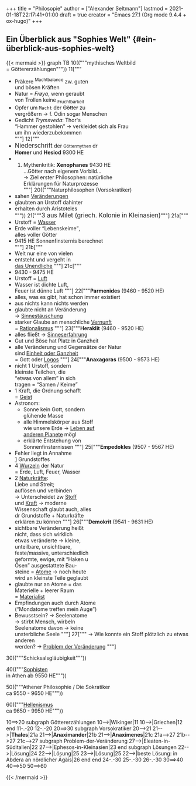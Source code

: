 +++
title = "Philosopie"
author = ["Alexander Seltmann"]
lastmod = 2021-01-18T22:17:41+01:00
draft = true
creator = "Emacs 27.1 (Org mode 9.4.4 + ox-hugo)"
+++

## Ein Überblick aus "Sophies Welt" {#ein-überblick-aus-sophies-welt}

{{< mermaid >}}
graph TB
10(("""mythisches Weltbild<br>
   = Göttererzählungen"""))
11["""
- Präkere <sup>Machtbalance</sup> zw. guten<br>
  und bösen Kräften<br>
- Natur = <i>Frøya</i>, wenn geraubt<br>
  von Trollen keine <sub>Fruchtbarkeit</sub><br>
- Opfer um <code>Macht</code> der <del>Götter</del> zu<br>
  vergrößern → f. Odin sogar Menschen<br>
- Gedicht <i>Trymsveda</i>: Thor's<br>
  <q>Hammer gestohlen</q> → verkleidet sich als Frau<br>
  um ihn wiederzubekommen<br>
"""]
12["""
- <big>Niederschrift</big> der <small>Göttermythen</small> dr<br>
  <b>Homer</b> und <b>Hesiod</b> 9300 HE<br>
- 1. Mythenkritik: <strong>Xenophanes</strong> 9430 HE<br>
  ...Götter nach eigenem Vorbild...<br>
  → Ziel erster Philosophen: natürliche<br>
  Erklärungen für Naturprozesse<br>
"""]
20(("""Naturphilosophen (Vorsokratiker)<br>
- sahen <u>Veränderungen</u><br>
- glaubten an Urstoff dahinter<br>
- erhalten durch Aristoteles<br>
"""))
21["""<big>3 aus Milet (griech. Kolonie in Kleinasien)</big>"""]
21a["""
- Urstoff = <u>Wasser</u><br>
- Erde voller <q>Lebenskeime</q>,<br>
  alles voller Götter<br>
- 9415 HE Sonnenfinsternis berechnet<br>
"""]
21b["""
- Welt nur eine von vielen<br>
- entsteht und vergeht in<br>
  <u>das Unendliche</u>
"""]
21c["""
- 9430 - 9475 HE<br>
- Urstoff = <u>Luft</u><br>
- Wasser ist dichte Luft,<br>
  Feuer ist dünne Luft
"""]
22["""<strong>Parmenides</strong> (9460 - 9520 HE)<br>
- alles, was es gibt, hat schon immer existiert<br>
- aus nichts kann nichts werden <br>
- glaubte nicht an Veränderung<br>
  → <u>Sinnestäuschung</u><br>
- starker Glaube an menschliche <u>Vernunft</u><br>
  = <u>Rationalismus</u>
"""]
23["""<strong>Heraklit</strong> (9460 - 9520 HE)<br>
- alles fließt → <u>Sinneserfahrung</u><br>
- Gut und Böse hat Platz in Ganzheit<br>
- alle Veränderung und Gegensätze der Natur<br>
  sind <u>Einheit oder Ganzheit</u><br>
  = Gott oder <u>Logos</u>
"""]
24["""<strong>Anaxagoras</strong> (9500 - 9573 HE)<br>
- nicht 1 Urstoff, sondern<br>
  kleinste Teilchen, die<br>
  <q>etwas von allem</q> in sich<br>
  tragen = <q>Samen / Keime</q><br>
- 1 Kraft, die Ordnung schafft<br>
  = <u>Geist</u><br>
- Astronom:<br>
  - Sonne kein Gott, sondern<br>
    glühende Masse<br>
  - alle Himmelskörper aus Stoff<br>
    wie unsere Erde → <u>Leben auf</u><br>
    <u> anderen Planete</u> mögl<br>
  - erklärte Entstehung von<br>
    Sonnenfinsternissen
"""]
25["""<strong>Empedokles</strong> (9507 - 9567 HE)<br>
- Fehler liegt in Annahme<br>
  <u>1</u> Grundstoffes<br>
- 4 <u>Wurzeln</u> der Natur<br>
  = Erde, Luft, Feuer, Wasser<br>
- 2 <u>Naturkräfte</u>:<br>
  Liebe und Streit;<br>
  auflösen und verbinden<br>
→ Unterscheidet zw <u>Stoff</u><br>
  und <u>Kraft</u> → moderne<br>
  Wissenschaft glaubt auch, alles<br>
  dr Grundstoffe + Naturkräfte<br>
  erklären zu können
"""]
26["""<strong>Demokrit</strong> (9541 - 9631 HE)<br>
- sichtbare Veränderung heißt<br>
  nicht, dass sich wirklich<br>
  etwas veränderte → kleine,<br>
  unteilbare, unsichtbare,<br>
  feste/massive, unterschiedlich<br>
  geformte, ewige, mit <q>Haken u<br>
  Ösen</q> ausgestattete Bau-<br>
  steine = <u>Atome</u> → noch heute<br>
  wird an kleinste Teile geglaubt<br>
- glaubte nur an Atome = das<br>
  Materielle + leerer Raum<br>
  = <u>Materialist</u><br>
- Empfindungen auch durch Atome<br>
  (<q>Mondatome treffen mein Auge</q>)<br>
- Bewusstsein? → Seelenatome<br>
  → stirbt Mensch, wirbeln<br>
  Seelenatome davon → keine<br>
  unsterbliche Seele
"""]
27["""
→ Wie konnte ein Stoff plötzlich zu etwas anderen<br>
  werden? → <u>Problem der Veränderung</u>
"""]

30(("""Schicksalsgläubigkeit"""))

40(("""<u>Sophisten</u><br>
in Athen ab 9550 HE"""))

50(("""Athener Philosophie / Die Sokratiker<br>
ca 9550 - 9650 HE"""))

60(("""<u>Hellenismus</u><br>
ca 9650 - 9950 HE"""))

10==>20
subgraph Göttererzählungen
10-->|Wikinger|11
10-->|Griechen|12
end
11-.-20
12-.-20
20==>30
subgraph Vorsokratiker
20-->21
21-->|<strong>Thales</strong>|21a
21-->|<strong>Anaximander</strong>|21b
21-->|<strong>Anaximenes</strong>|21c
21a-->27
21b-->27
21c-->27
subgraph Problem-der-Veränderung
27-->|Eleaten-in-Süditalien|22
27-->|Ephesos-in-Kleinasien|23
end
subgraph Lösungen
22-->|Lösung|24
22-->|Lösung|25
23-->|Lösung|25
22-->|beste Lösung: in Abdera an nördlicher Ägäis|26
end
end
24-.-30
25-.-30
26-.-30
30==>40
40==>50
50==>60

{{< /mermaid >}}
